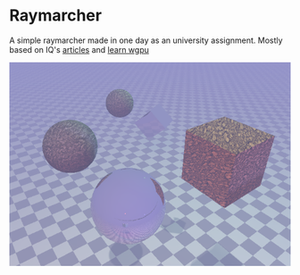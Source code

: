 # Raymarcher

A simple raymarcher made in one day as an university assignment.
Mostly based on IQ's [articles](https://iquilezles.org/articles/) and [learn wgpu](https://sotrh.github.io/learn-wgpu/)

![img](images/result.png)

